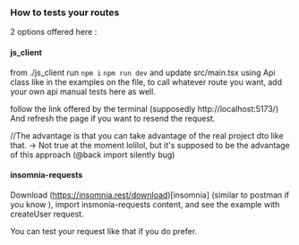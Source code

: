 ### How to tests your routes

2 options offered here :
#### js_client
from ./js_client run
```npm i```
```npm run dev```
and update src/main.tsx using Api class like in the examples on the file, to call whatever route you want, add your own api manual tests here as well.

follow the link offered by the terminal (supposedly http://localhost:5173/)
And refresh the page if you want to resend the request.

//The advantage is that you can take advantage of the real project dto like that. 
-> Not true at the moment lolilol, but it's supposed to be the advantage of this approach (@back import silently bug)

#### insomnia-requests
Download (https://insomnia.rest/download)[insomnia] (similar to postman if you know ), import insmonia-requests content, and see the example with createUser request.

You can test your request like that if you do prefer.